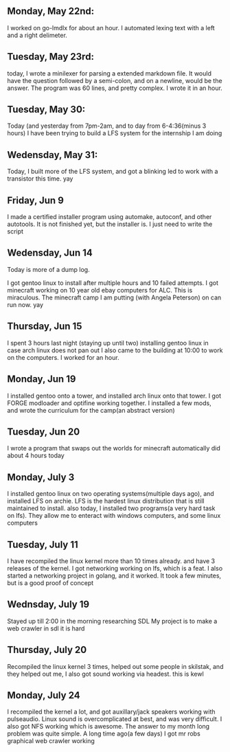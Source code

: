 ## Monday, May 22nd:
I worked on go-lmdlx for about an hour. I automated lexing text with a left and a right delimeter. 
## Tuesday, May 23rd:
today, I wrote a minilexer for parsing a extended markdown file. It would have the question followed by a semi-colon, and on a newline, would be the answer. The program was 60 lines, and pretty complex. I wrote it in an hour.

## Tuesday, May 30:
Today (and yesterday from 7pm-2am, and to day from 6-4:36(minus 3 hours) I have been trying to build a LFS system for the internship I am doing

## Wedensday, May 31:
Today, I built more of the LFS system, and got a blinking led to work with a transistor this time. yay

## Friday, Jun 9

I made a certified installer program using automake, autoconf, and other autotools. It is not finished yet, but the installer is. I just need to write the script

## Wedensday, Jun 14

Today is more of a dump log.

I got gentoo linux to install after multiple hours and 10 failed attempts.
I got minecraft working on 10 year old ebay computers for ALC. This is miraculous. 
The minecraft camp I am putting (with Angela Peterson) on can run now. yay

## Thursday, Jun 15

I spent 3 hours last night (staying up until two) installing gentoo linux in case arch linux does not pan out
I also came to the building at 10:00 to work on the computers. 
I worked for an hour.

## Monday, Jun 19

I installed gentoo onto a tower, and installed arch linux onto that tower. I got FORGE modloader and optifine working together. I installed a few mods, and wrote the curriculum for the camp(an abstract version)

## Tuesday, Jun 20

I wrote a program that swaps out the worlds for minecraft automatically
did about 4 hours today

## Monday, July 3

I installed gentoo linux on two operating systems(multiple days ago), and installed LFS on archie.
LFS is the hardest linux distribution that is still maintained to install.
also today, I installed two programs(a very hard task on lfs). They allow me to enteract with windows computers, and some linux computers

## Tuesday, July 11

I have recompiled the linux kernel more than 10 times already. and have 3 releases of the kernel. I got networking working on lfs, which is a feat. I also started a networking project in golang, and it worked. It took a few minutes, but is a good proof of concept

## Wednsday, July 19

Stayed up till 2:00 in the morning researching SDL
My project is to make a web crawler in sdl
it is hard

## Thursday, July 20

Recompiled the linux kernel 3 times, helped out some people in skilstak, and they helped out me, I also got sound working via headest.
this is kewl

## Monday, July 24

I recompiled the kernel a lot, and got auxillary/jack speakers working with pulseaudio. Linux sound is overcomplicated at best, and was very difficult. I also got NFS working which is awesome. The answer to my month long problem was quite simple. A long time ago(a few days) I got mr robs graphical
web crawler working
